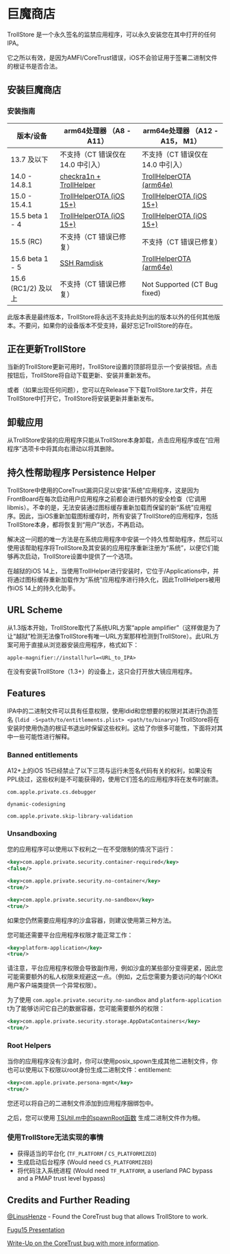 # 巨魔商店

TrollStore 是一个永久签名的监禁应用程序，可以永久安装您在其中打开的任何 IPA。

它之所以有效，是因为AMFI/CoreTrust错误，iOS不会验证用于签署二进制文件的根证书是否合法。

## 安装巨魔商店

### 安装指南

| 版本/设备 |arm64处理器 （A8 - A11） |arm64e处理器 （A12 - A15， M1） |
| --- | --- | --- |
| 13.7 及以下 | 不支持（CT 错误仅在 14.0 中引入） | 不支持（CT 错误仅在 14.0 中引入） |
| 14.0 - 14.8.1 | [checkra1n + TrollHelper](./install_trollhelper.md) | [TrollHelperOTA (arm64e)](./install_trollhelperota_arm64e.md) |
| 15.0 - 15.4.1 | [TrollHelperOTA (iOS 15+)](./install_trollhelperota_ios15.md) | [TrollHelperOTA (iOS 15+)](./install_trollhelperota_ios15.md) |
| 15.5 beta 1 - 4 | [TrollHelperOTA (iOS 15+)](./install_trollhelperota_ios15.md) | [TrollHelperOTA (iOS 15+)](./install_trollhelperota_ios15.md) |
| 15.5 (RC) | 不支持（CT 错误已修复） | 不支持（CT 错误已修复） |
| 15.6 beta 1 - 5 | [SSH Ramdisk](./install_sshrd.md) | [TrollHelperOTA (arm64e)](./install_trollhelperota_arm64e.md) |
| 15.6 (RC1/2) 及以上 | 不支持（CT 错误已修复） | Not Supported (CT Bug fixed) |

此版本表是最终版本，TrollStore将永远不支持此处列出的版本以外的任何其他版本。不要问，如果你的设备版本不受支持，最好忘记TrollStore的存在。

## 正在更新TrollStore

当新的TrollStore更新可用时，TrollStore设置的顶部将显示一个安装按钮。点击按钮后，TrollStore将自动下载更新、安装并重新发布。

或者（如果出现任何问题），您可以在Release下下载TrollStore.tar文件，并在TrollStore中打开它，TrollStore将安装更新并重新发布。

## 卸载应用

从TrollStore安装的应用程序只能从TrollStore本身卸载，点击应用程序或在“应用程序”选项卡中将其向右滑动以将其删除。

## 持久性帮助程序 Persistence Helper

TrollStore中使用的CoreTrust漏洞只足以安装“系统”应用程序，这是因为FrontBoard在每次启动用户应用程序之前都会进行额外的安全检查（它调用libmis）。不幸的是，无法安装通过图标缓存重新加载而保留的新“系统”应用程序。因此，当iOS重新加载图标缓存时，所有安装了TrollStore的应用程序，包括TrollStore本身，都将恢复到“用户”状态，不再启动。

解决这一问题的唯一方法是在系统应用程序中安装一个持久性帮助程序，然后可以使用该帮助程序将TrollStore及其安装的应用程序重新注册为“系统”，以便它们能够再次启动，TrollStore设置中提供了一个选项。

在越狱的iOS 14上，当使用TrollHelper进行安装时，它位于/Applications中，并将通过图标缓存重新加载作为“系统”应用程序进行持久化，因此TrollHelpers被用作iOS 14上的持久化助手。

## URL Scheme

从1.3版本开始，TrollStore取代了系统URL方案“apple amplifier”（这样做是为了让“越狱”检测无法像TrollStore有唯一URL方案那样检测到TrollStore）。此URL方案可用于直接从浏览器安装应用程序，格式如下：

`apple-magnifier://install?url=<URL_to_IPA>`

在没有安装TrollStore（1.3+）的设备上，这只会打开放大镜应用程序。

## Features

IPA中的二进制文件可以具有任意权限，使用ldid和您想要的权限对其进行伪造签名 (`ldid -S<path/to/entitlements.plist> <path/to/binary>`) TrollStore将在安装时使用伪造的根证书退出时保留这些权利。这给了你很多可能性，下面将对其中一些可能性进行解释。

### Banned entitlements

A12+上的iOS 15已经禁止了以下三项与运行未签名代码有关的权利，如果没有PPL绕过，这些权利是不可能获得的，使用它们签名的应用程序将在发布时崩溃。

`com.apple.private.cs.debugger`

`dynamic-codesigning`

`com.apple.private.skip-library-validation`

### Unsandboxing

您的应用程序可以使用以下权利之一在不受限制的情况下运行：

```xml
<key>com.apple.private.security.container-required</key>
<false/>
```

```xml
<key>com.apple.private.security.no-container</key>
<true/>
```

```xml
<key>com.apple.private.security.no-sandbox</key>
<true/>
```

如果您仍然需要应用程序的沙盒容器，则建议使用第三种方法。

您可能还需要平台应用程序权限才能正常工作：

```xml
<key>platform-application</key>
<true/>
```

请注意，平台应用程序权限会导致副作用，例如沙盒的某些部分变得更紧，因此您可能需要额外的私人权限来规避这一点。（例如，之后您需要为要访问的每个IOKit用户客户端类提供一个异常权限）。

为了使用 `com.apple.private.security.no-sandbox` and `platform-application` t为了能够访问它自己的数据容器，您可能需要额外的权限：

```xml
<key>com.apple.private.security.storage.AppDataContainers</key>
<true/>
```

### Root Helpers

当你的应用程序没有沙盒时，你可以使用posix_spown生成其他二进制文件，你也可以使用以下权限以root身份生成二进制文件：entitlement:

```xml
<key>com.apple.private.persona-mgmt</key>
<true/>
```

您还可以将自己的二进制文件添加到应用程序捆绑包中。

之后，您可以使用 [TSUtil.m中的spawnRoot函数](./Shared/TSUtil.m#L74) 生成二进制文件作为根。

### 使用TrollStore无法实现的事情

- 获得适当的平台化 (`TF_PLATFORM` / `CS_PLATFORMIZED`)
- 生成启动后台程序 (Would need `CS_PLATFORMIZED`)
- 将代码注入系统进程 (Would need `TF_PLATFORM`, a userland PAC bypass and a PMAP trust level bypass)

## Credits and Further Reading

[@LinusHenze](https://twitter.com/LinusHenze/) - Found the CoreTrust bug that allows TrollStore to work.

[Fugu15 Presentation](https://youtu.be/NIyKNjNNB5Q?t=3046)

[Write-Up on the CoreTrust bug with more information](https://worthdoingbadly.com/coretrust/).
